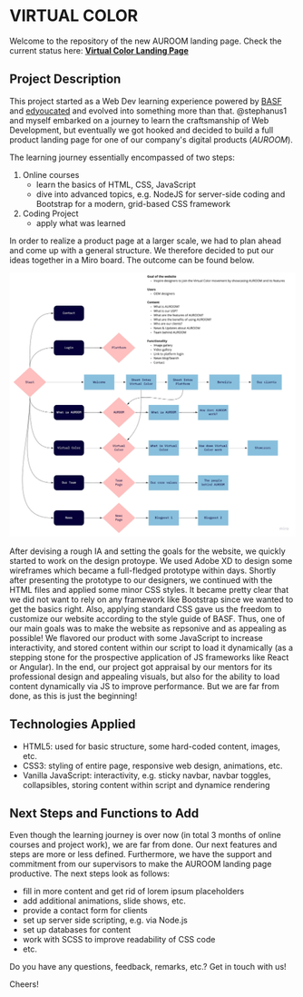 # VIRTUAL COLOR

Welcome to the repository of the new AUROOM landing page. Check the current status here:
**[Virtual Color Landing Page](https://chrizzlekicks.github.io/virtualcolor/)**

## Project Description

This project started as a Web Dev learning experience powered by [BASF](www.basf.com) and [edyoucated](www.edyoucated.org) and evolved into something more than that. @stephanus1 and myself embarked on a journey to learn the craftsmanship of Web Development, but eventually we got hooked and decided to build a full product landing page for one of our company's digital products (_AUROOM_).

The learning journey essentially encompassed of two steps:
1. Online courses
    * learn the basics of HTML, CSS, JavaScript
    * dive into advanced topics, e.g. NodeJS for server-side coding and Bootstrap for a modern, grid-based CSS framework
2. Coding Project
    * apply what was learned

In order to realize a product page at a larger scale, we had to plan ahead and come up with a general structure. We therefore decided to put our ideas together in a Miro board. The outcome can be found below.

![Information Architecture](https://github.com/chrizzlekicks/virtualcolor/blob/main/Img/AUROOM_Landing_Page-Information_Architecture.jpg)

After devising a rough IA and setting the goals for the website, we quickly started to work on the design protoype. We used Adobe XD to design some wireframes which became a full-fledged prototype within days. Shortly after presenting the prototype to our designers, we continued with the HTML files and applied some minor CSS styles. It became pretty clear that we did not want to rely on any framework like Bootstrap since we wanted to get the basics right. Also, applying standard CSS gave us the freedom to customize our website according to the style guide of BASF. Thus, one of our main goals was to make the website as repsonive and as appealing as possible! We flavored our product with some JavaScript to increase interactivity, and stored content within our script to load it dynamically (as a stepping stone for the prospective application of JS frameworks like React or Angular). In the end, our project got appraisal by our mentors for its professional design and appealing visuals, but also for the ability to load content dynamically via JS to improve performance. But we are far from done, as this is just the beginning!

## Technologies Applied

* HTML5: used for basic structure, some hard-coded content, images, etc.
* CSS3: styling of entire page, responsive web design, animations, etc.
* Vanilla JavaScript: interactivity, e.g. sticky navbar, navbar toggles, collapsibles, storing content within script and dynamice rendering

## Next Steps and Functions to Add

Even though the learning journey is over now (in total 3 months of online courses and project work), we are far from done. Our next features and steps are more or less defined. Furthermore, we have the support and commitment from our supervisors to make the AUROOM landing page productive. The next steps look as follows:

* fill in more content and get rid of lorem ipsum placeholders
* add additional animations, slide shows, etc.
* provide a contact form for clients
* set up server side scripting, e.g. via Node.js
* set up databases for content
* work with SCSS to improve readability of CSS code
* etc.

Do you have any questions, feedback, remarks, etc.? Get in touch with us!

Cheers!
